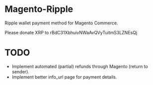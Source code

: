 Magento-Ripple
==============

Ripple wallet payment method for Magento Commerce.

Please donate XRP to rBdC31XbhuivNWaAvQVyTuitmS3LZNEsQj

TODO
====

- Implement automated (partial) refunds through Magento (return to sender).
- Implement better info_url page for payment details.